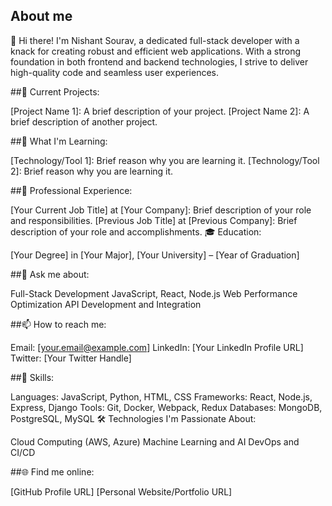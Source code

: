 ## About me

👋 Hi there! I'm Nishant Sourav, a dedicated full-stack developer with a knack for creating robust and efficient web applications. With a strong foundation in both frontend and backend technologies, I strive to deliver high-quality code and seamless user experiences.

##🔭 Current Projects:

[Project Name 1]: A brief description of your project.
[Project Name 2]: A brief description of another project.

##🌱 What I'm Learning:

[Technology/Tool 1]: Brief reason why you are learning it.
[Technology/Tool 2]: Brief reason why you are learning it.

##💼 Professional Experience:

[Your Current Job Title] at [Your Company]: Brief description of your role and responsibilities.
[Previous Job Title] at [Previous Company]: Brief description of your role and accomplishments.
🎓 Education:

[Your Degree] in [Your Major], [Your University] – [Year of Graduation]

##💬 Ask me about:

Full-Stack Development
JavaScript, React, Node.js
Web Performance Optimization
API Development and Integration

##📫 How to reach me:

Email: [your.email@example.com]
LinkedIn: [Your LinkedIn Profile URL]
Twitter: [Your Twitter Handle]

##🚀 Skills:

Languages: JavaScript, Python, HTML, CSS
Frameworks: React, Node.js, Express, Django
Tools: Git, Docker, Webpack, Redux
Databases: MongoDB, PostgreSQL, MySQL
🛠️ Technologies I'm Passionate About:

Cloud Computing (AWS, Azure)
Machine Learning and AI
DevOps and CI/CD

##🌐 Find me online:

[GitHub Profile URL]
[Personal Website/Portfolio URL]
